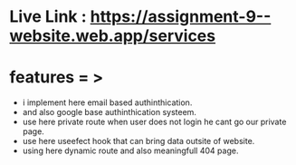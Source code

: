 # Live Link : https://assignment-9--website.web.app/services

# features = >
* i implement here email based authinthication.
* and also google base authinthication systeem.
* use here private route when user does not login he cant go our private page.
* use here useefect hook that can bring data outsite of website.
* using here dynamic route and also meaningfull 404 page.